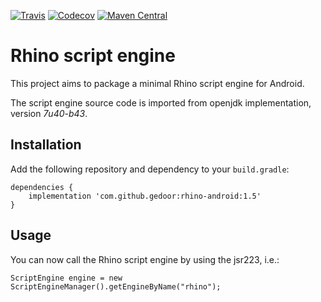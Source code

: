 [![Travis](https://img.shields.io/travis/APISENSE/rhino-android.svg)](https://travis-ci.org/APISENSE/rhino-android)
[![Codecov](https://img.shields.io/codecov/c/github/APISENSE/rhino-android.svg)](https://codecov.io/gh/APISENSE/rhino-android)
[![Maven Central](https://img.shields.io/maven-central/v/io.apisense/rhino-android.svg)](http://search.maven.org/#artifactdetails%7Cio.apisense%7Crhino-android%7C1.0%7Cjar)


# Rhino script engine

This project aims to package a minimal Rhino script engine for Android. 

The script engine source code is imported from openjdk implementation, version _7u40-b43_.

## Installation

Add the following repository and dependency to your `build.gradle`:

```
dependencies {
    implementation 'com.github.gedoor:rhino-android:1.5'
}
```

## Usage

You can now call the Rhino script engine by using the jsr223, i.e.:

```
ScriptEngine engine = new ScriptEngineManager().getEngineByName("rhino");
```
